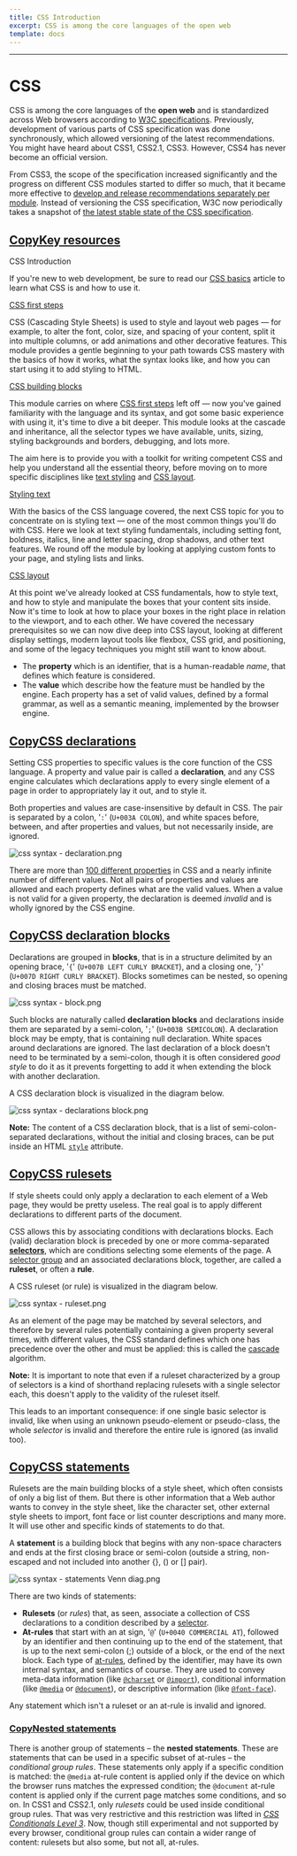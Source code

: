 ```yaml
---
title: CSS Introduction
excerpt: CSS is among the core languages of the open web
template: docs
---
```


---

<!--StartFragment-->

# CSS

CSS is among the core languages of the **open web** and is standardized across Web browsers according to [W3C specifications](https://w3.org/Style/CSS/#specs). Previously, development of various parts of CSS specification was done synchronously, which allowed versioning of the latest recommendations. You might have heard about CSS1, CSS2.1, CSS3. However, CSS4 has never become an official version.

From CSS3, the scope of the specification increased significantly and the progress on different CSS modules started to differ so much, that it became more effective to [develop and release recommendations separately per module](https://www.w3.org/Style/CSS/current-work). Instead of versioning the CSS specification, W3C now periodically takes a snapshot of [the latest stable state of the CSS specification](https://www.w3.org/TR/css/).

## [Copy](https://webdevhub.us/docs/css/#key_resources)[Key resources](https://developer.mozilla.org/en-US/docs/Web/CSS#key_resources 'Permalink to Key resources')

CSS Introduction

If you're new to web development, be sure to read our [CSS basics](https://developer.mozilla.org/en-US/docs/Learn/Getting_started_with_the_web/CSS_basics) article to learn what CSS is and how to use it.

[CSS first steps](https://developer.mozilla.org/en-US/docs/Learn/CSS/First_steps)

CSS (Cascading Style Sheets) is used to style and layout web pages — for example, to alter the font, color, size, and spacing of your content, split it into multiple columns, or add animations and other decorative features. This module provides a gentle beginning to your path towards CSS mastery with the basics of how it works, what the syntax looks like, and how you can start using it to add styling to HTML.

[CSS building blocks](https://developer.mozilla.org/en-US/docs/Learn/CSS/Building_blocks)

This module carries on where [CSS first steps](https://developer.mozilla.org/en-US/docs/Learn/CSS/First_steps) left off — now you've gained familiarity with the language and its syntax, and got some basic experience with using it, it's time to dive a bit deeper. This module looks at the cascade and inheritance, all the selector types we have available, units, sizing, styling backgrounds and borders, debugging, and lots more.

The aim here is to provide you with a toolkit for writing competent CSS and help you understand all the essential theory, before moving on to more specific disciplines like [text styling](https://developer.mozilla.org/en-US/docs/Learn/CSS/Styling_text) and [CSS layout](https://developer.mozilla.org/en-US/docs/Learn/CSS/CSS_layout).

[Styling text](https://developer.mozilla.org/en-US/docs/Learn/CSS/Styling_text)

With the basics of the CSS language covered, the next CSS topic for you to concentrate on is styling text — one of the most common things you'll do with CSS. Here we look at text styling fundamentals, including setting font, boldness, italics, line and letter spacing, drop shadows, and other text features. We round off the module by looking at applying custom fonts to your page, and styling lists and links.

[CSS layout](https://developer.mozilla.org/en-US/docs/Learn/CSS/CSS_layout)

At this point we've already looked at CSS fundamentals, how to style text, and how to style and manipulate the boxes that your content sits inside. Now it's time to look at how to place your boxes in the right place in relation to the viewport, and to each other. We have covered the necessary prerequisites so we can now dive deep into CSS layout, looking at different display settings, modern layout tools like flexbox, CSS grid, and positioning, and some of the legacy techniques you might still want to know about.

-   The **property** which is an identifier, that is a human-readable _name_, that defines which feature is considered.
-   The **value** which describe how the feature must be handled by the engine. Each property has a set of valid values, defined by a formal grammar, as well as a semantic meaning, implemented by the browser engine.

## [Copy](https://webdevhub.us/docs/css/#css_declarations)[CSS declarations](https://developer.mozilla.org/en-US/docs/Web/CSS/Syntax#css_declarations 'Permalink to CSS declarations')

Setting CSS properties to specific values is the core function of the CSS language. A property and value pair is called a **declaration**, and any CSS engine calculates which declarations apply to every single element of a page in order to appropriately lay it out, and to style it.

Both properties and values are case-insensitive by default in CSS. The pair is separated by a colon, '`:`' (`U+003A COLON`), and white spaces before, between, and after properties and values, but not necessarily inside, are ignored.

![css syntax - declaration.png](https://developer.mozilla.org/en-US/docs/Web/CSS/Syntax/css_syntax_-_declaration.png)

There are more than [100 different properties](https://developer.mozilla.org/en-US/docs/Web/CSS/Reference) in CSS and a nearly infinite number of different values. Not all pairs of properties and values are allowed and each property defines what are the valid values. When a value is not valid for a given property, the declaration is deemed _invalid_ and is wholly ignored by the CSS engine.

## [Copy](https://webdevhub.us/docs/css/#css_declaration_blocks)[CSS declaration blocks](https://developer.mozilla.org/en-US/docs/Web/CSS/Syntax#css_declaration_blocks 'Permalink to CSS declaration blocks')

Declarations are grouped in **blocks**, that is in a structure delimited by an opening brace, '`{`' (`U+007B LEFT CURLY BRACKET`), and a closing one, '`}`' (`U+007D RIGHT CURLY BRACKET`). Blocks sometimes can be nested, so opening and closing braces must be matched.

![css syntax - block.png](https://developer.mozilla.org/en-US/docs/Web/CSS/Syntax/css_syntax_-_block.png)

Such blocks are naturally called **declaration blocks** and declarations inside them are separated by a semi-colon, '`;`' (`U+003B SEMICOLON`). A declaration block may be empty, that is containing null declaration. White spaces around declarations are ignored. The last declaration of a block doesn't need to be terminated by a semi-colon, though it is often considered _good style_ to do it as it prevents forgetting to add it when extending the block with another declaration.

A CSS declaration block is visualized in the diagram below.

![css syntax - declarations block.png](https://developer.mozilla.org/en-US/docs/Web/CSS/Syntax/declaration-block.png)

**Note:** The content of a CSS declaration block, that is a list of semi-colon-separated declarations, without the initial and closing braces, can be put inside an HTML [`style`](https://developer.mozilla.org/en-US/docs/Web/HTML/Global_attributes#attr-style) attribute.

## [Copy](https://webdevhub.us/docs/css/#css_rulesets)[CSS rulesets](https://developer.mozilla.org/en-US/docs/Web/CSS/Syntax#css_rulesets 'Permalink to CSS rulesets')

If style sheets could only apply a declaration to each element of a Web page, they would be pretty useless. The real goal is to apply different declarations to different parts of the document.

CSS allows this by associating conditions with declarations blocks. Each (valid) declaration block is preceded by one or more comma-separated **[selectors](https://developer.mozilla.org/en-US/docs/Web/CSS/CSS_Selectors)**, which are conditions selecting some elements of the page. A [selector group](https://developer.mozilla.org/en-US/docs/Web/CSS/Selector_list) and an associated declarations block, together, are called a **ruleset**, or often a **rule**.

A CSS ruleset (or rule) is visualized in the diagram below.

![css syntax - ruleset.png](https://developer.mozilla.org/en-US/docs/Web/CSS/Syntax/ruleset.png)

As an element of the page may be matched by several selectors, and therefore by several rules potentially containing a given property several times, with different values, the CSS standard defines which one has precedence over the other and must be applied: this is called the [cascade](https://developer.mozilla.org/en-US/docs/Learn/CSS/Building_blocks/Cascade_and_inheritance) algorithm.

**Note:** It is important to note that even if a ruleset characterized by a group of selectors is a kind of shorthand replacing rulesets with a single selector each, this doesn't apply to the validity of the ruleset itself.

This leads to an important consequence: if one single basic selector is invalid, like when using an unknown pseudo-element or pseudo-class, the whole _selector_ is invalid and therefore the entire rule is ignored (as invalid too).

## [Copy](https://webdevhub.us/docs/css/#css_statements)[CSS statements](https://developer.mozilla.org/en-US/docs/Web/CSS/Syntax#css_statements 'Permalink to CSS statements')

Rulesets are the main building blocks of a style sheet, which often consists of only a big list of them. But there is other information that a Web author wants to convey in the style sheet, like the character set, other external style sheets to import, font face or list counter descriptions and many more. It will use other and specific kinds of statements to do that.

A **statement** is a building block that begins with any non-space characters and ends at the first closing brace or semi-colon (outside a string, non-escaped and not included into another {}, () or \[] pair).

![css syntax - statements Venn diag.png](https://developer.mozilla.org/en-US/docs/Web/CSS/Syntax/css_syntax_-_statements_venn_diag.png)

There are two kinds of statements:

-   **Rulesets** (or _rules_) that, as seen, associate a collection of CSS declarations to a condition described by a [selector](https://developer.mozilla.org/en-US/docs/Web/CSS/CSS_Selectors).
-   **At-rules** that start with an at sign, '`@`' (`U+0040 COMMERCIAL AT`), followed by an identifier and then continuing up to the end of the statement, that is up to the next semi-colon (;) outside of a block, or the end of the next block. Each type of [at-rules](https://developer.mozilla.org/en-US/docs/Web/CSS/At-rule), defined by the identifier, may have its own internal syntax, and semantics of course. They are used to convey meta-data information (like [`@charset`](https://developer.mozilla.org/en-US/docs/Web/CSS/@charset) or [`@import`](https://developer.mozilla.org/en-US/docs/Web/CSS/@import)), conditional information (like [`@media`](https://developer.mozilla.org/en-US/docs/Web/CSS/@media) or [`@document`](https://developer.mozilla.org/en-US/docs/Web/CSS/@document)), or descriptive information (like [`@font-face`](https://developer.mozilla.org/en-US/docs/Web/CSS/@font-face)).

Any statement which isn't a ruleset or an at-rule is invalid and ignored.

### [Copy](https://webdevhub.us/docs/css/#nested_statements)[Nested statements](https://developer.mozilla.org/en-US/docs/Web/CSS/Syntax#nested_statements 'Permalink to Nested statements')

There is another group of statements – the **nested statements**. These are statements that can be used in a specific subset of at-rules – the _conditional group rules_. These statements only apply if a specific condition is matched: the `@media` at-rule content is applied only if the device on which the browser runs matches the expressed condition; the `@document` at-rule content is applied only if the current page matches some conditions, and so on. In CSS1 and CSS2.1, only _rulesets_ could be used inside conditional group rules. That was very restrictive and this restriction was lifted in _[CSS Conditionals Level 3](https://developer.mozilla.org/en-US/docs/Web/CSS/CSS3#Conditionals 'This is a link to an unwritten page')_. Now, though still experimental and not supported by every browser, conditional group rules can contain a wider range of content: rulesets but also some, but not all, at-rules.

<!--EndFragment-->
